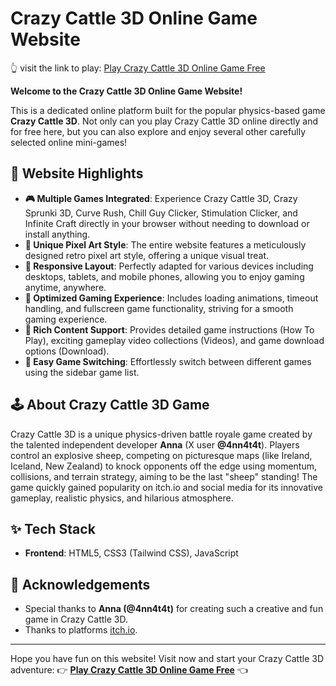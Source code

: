 # Crazy Cattle 3D Online Game Website
👆 visit the link to play: [Play Crazy Cattle 3D Online Game Free](https://crazycattle-3d.online/)

**Welcome to the Crazy Cattle 3D Online Game Website!**

This is a dedicated online platform built for the popular physics-based game **Crazy Cattle 3D**. Not only can you play Crazy Cattle 3D online directly and for free here, but you can also explore and enjoy several other carefully selected online mini-games!

## 🌟 Website Highlights

*   **🎮 Multiple Games Integrated**: Experience Crazy Cattle 3D, Crazy Sprunki 3D, Curve Rush, Chill Guy Clicker, Stimulation Clicker, and Infinite Craft directly in your browser without needing to download or install anything.
*   **🎨 Unique Pixel Art Style**: The entire website features a meticulously designed retro pixel art style, offering a unique visual treat.
*   **📱 Responsive Layout**: Perfectly adapted for various devices including desktops, tablets, and mobile phones, allowing you to enjoy gaming anytime, anywhere.
*   **🚀 Optimized Gaming Experience**: Includes loading animations, timeout handling, and fullscreen game functionality, striving for a smooth gaming experience.
*   **📄 Rich Content Support**: Provides detailed game instructions (How To Play), exciting gameplay video collections (Videos), and game download options (Download).
*   **🔄 Easy Game Switching**: Effortlessly switch between different games using the sidebar game list.

## 🕹️ About Crazy Cattle 3D Game

Crazy Cattle 3D is a unique physics-driven battle royale game created by the talented independent developer **Anna** (X user **@4nn4t4t**). Players control an explosive sheep, competing on picturesque maps (like Ireland, Iceland, New Zealand) to knock opponents off the edge using momentum, collisions, and terrain strategy, aiming to be the last "sheep" standing! The game quickly gained popularity on itch.io and social media for its innovative gameplay, realistic physics, and hilarious atmosphere.

## ✨ Tech Stack

*   **Frontend**: HTML5, CSS3 (Tailwind CSS), JavaScript

## 🙏 Acknowledgements

*   Special thanks to **Anna (@4nn4t4t)** for creating such a creative and fun game in Crazy Cattle 3D.
*   Thanks to platforms [itch.io](https://itch.io/).

---

Hope you have fun on this website! Visit now and start your Crazy Cattle 3D adventure:
👉 **[Play Crazy Cattle 3D Online Game Free](https://crazycattle-3d.online/)** 👈
